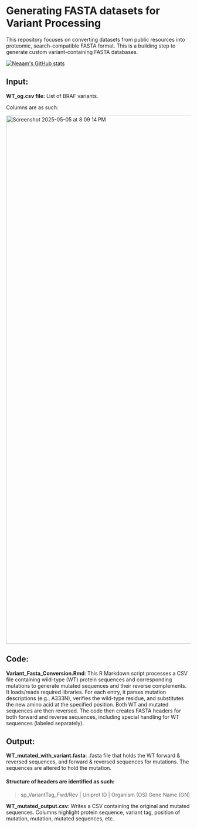 #  Generating FASTA datasets for Variant Processing

This repository focuses on converting datasets from public resources into proteomic, search-compatible FASTA format. This is a building step to generate custom variant-containing FASTA databases. 

[![Neaam's GitHub stats](https://github-readme-stats.vercel.app/api?username=ndaw456)](https://github.com/ndaw456/github-readme-stats)

## Input:
**WT_og.csv file:** List of BRAF variants. 

Columns are as such:

<img width="1440" alt="Screenshot 2025-05-05 at 8 09 14 PM" src="https://github.com/user-attachments/assets/3474d405-0d7d-47de-b7b4-9e1b5db9d439" />

## Code:
**Variant_Fasta_Conversion.Rmd**: This R Markdown script processes a CSV file containing wild-type (WT) protein sequences and corresponding mutations to generate mutated sequences and their reverse complements. It loads/reads required libraries. For each entry, it parses mutation descriptions (e.g., A333N), verifies the wild-type residue, and substitutes the new amino acid at the specified position. Both WT and mutated sequences are then reversed. The code then creates FASTA headers for both forward and reverse sequences, including special handling for WT sequences (labeled separately).

## Output:
**WT_mutated_with_variant.fasta**: .fasta file that holds the WT forward & reversed sequences, and forward & reversed sequences for mutations. The sequences are altered to hold the mutation. 

#### Structure of headers are identified as such:
> sp_VariantTag_Fwd/Rev | Uniprot ID | Organism (OS)  Gene Name (GN)

**WT_mutated_output.csv**: Writes a CSV containing the original and mutated sequences. 
Columns highlight protein sequence, variant tag, position of mutation, mutation, mutated sequences, etc. 

